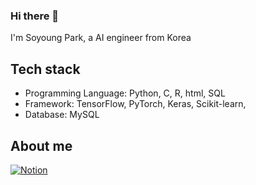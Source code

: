 ### Hi there 👋 
I'm Soyoung Park, a AI engineer from Korea


## Tech stack
* Programming Language: Python, C, R, html, SQL <br>
* Framework: TensorFlow, PyTorch, Keras, Scikit-learn,  <br>
* Database: MySQL <br>

## About me
[![Notion](https://img.shields.io/badge/Notion-%23000000.svg?style=flat&logo=notion&logoColor=white)](https://nostalgic-coneflower-3e4.notion.site/Maeve-1bad13cd17f4804fb059e6b323da4ee6?pvs=74)


<!---
maeve15/maeve15 is a ✨ special ✨ repository because its `README.md` (this file) appears on your GitHub profile.
You can click the Preview link to take a look at your changes.
--->
